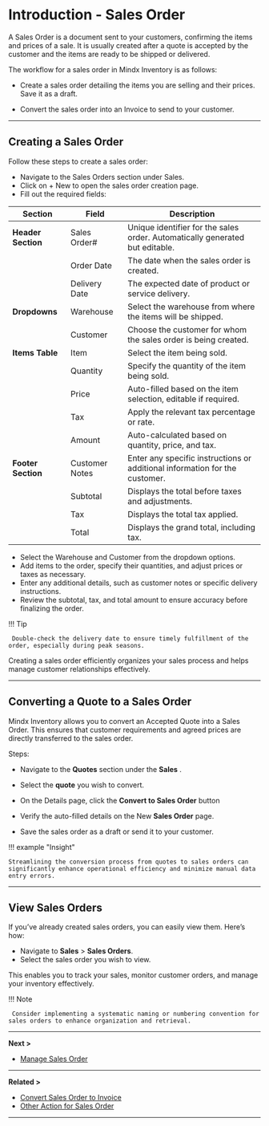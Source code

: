 # **Introduction - Sales Order**

A Sales Order is a document sent to your customers, confirming the items and prices of a sale. It is usually created after a quote is accepted by the customer and the items are ready to be shipped or delivered.

The workflow for a sales order in Mindx Inventory is as follows:

- Create a sales order detailing the items you are selling and their prices. Save it as a draft.

- Convert the sales order into an Invoice to send to your customer.



---

## **Creating a Sales Order**

Follow these steps to create a sales order:

- Navigate to the Sales Orders section under Sales.
- Click on + New to open the sales order creation page.
- Fill out the required fields:

| **Section**        | **Field**      | **Description**                                                              |
| ------------------ | -------------- | ---------------------------------------------------------------------------- |
| **Header Section** | Sales Order#   | Unique identifier for the sales order. Automatically generated but editable. |
|                    | Order Date     | The date when the sales order is created.                                    |
|                    | Delivery Date  | The expected date of product or service delivery.                            |
| **Dropdowns**      | Warehouse      | Select the warehouse from where the items will be shipped.                   |
|                    | Customer       | Choose the customer for whom the sales order is being created.               |
| **Items Table**    | Item           | Select the item being sold.                                                  |
|                    | Quantity       | Specify the quantity of the item being sold.                                 |
|                    | Price          | Auto-filled based on the item selection, editable if required.               |
|                    | Tax            | Apply the relevant tax percentage or rate.                                   |
|                    | Amount         | Auto-calculated based on quantity, price, and tax.                           |
| **Footer Section** | Customer Notes | Enter any specific instructions or additional information for the customer.  |
|                    | Subtotal       | Displays the total before taxes and adjustments.                             |
|                    | Tax            | Displays the total tax applied.                                              |
|                    | Total          | Displays the grand total, including tax.                                     |

- Select the Warehouse and Customer from the dropdown options.
- Add items to the order, specify their quantities, and adjust prices or taxes as necessary.
- Enter any additional details, such as customer notes or specific delivery instructions.
- Review the subtotal, tax, and total amount to ensure accuracy before finalizing the order.

!!! Tip

     Double-check the delivery date to ensure timely fulfillment of the order, especially during peak seasons.

Creating a sales order efficiently organizes your sales process and helps manage customer relationships effectively.

---

## **Converting a Quote to a Sales Order**

Mindx Inventory allows you to convert an Accepted Quote into a Sales Order. This ensures that customer requirements and agreed prices are directly transferred to the sales order.

Steps:

- Navigate to the **Quotes** section under the **Sales** .

- Select the **quote** you wish to convert.

- On the Details page, click the **Convert to Sales Order** button

- Verify the auto-filled details on the New **Sales Order** page.

- Save the sales order as a draft or send it to your customer.

!!! example "Insight"

    Streamlining the conversion process from quotes to sales orders can significantly enhance operational efficiency and minimize manual data entry errors.

---

## **View Sales Orders**

If you’ve already created sales orders, you can easily view them. Here’s how:

- Navigate to **Sales** > **Sales Orders**.
- Select the sales order you wish to view.

This enables you to track your sales, monitor customer orders, and manage your inventory effectively.

!!! Note

     Consider implementing a systematic naming or numbering convention for sales orders to enhance organization and retrieval.

---

**Next >**

- [Manage Sales Order](manage-so.md)

---

**Related >**

- [Convert Sales Order to Invoice](convert-to-invoice.md)
- [Other Action for Sales Order](other-actions.md)

---
